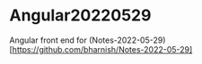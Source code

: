 # Angular20220529

Angular front end for (Notes-2022-05-29)[https://github.com/bharnish/Notes-2022-05-29]

